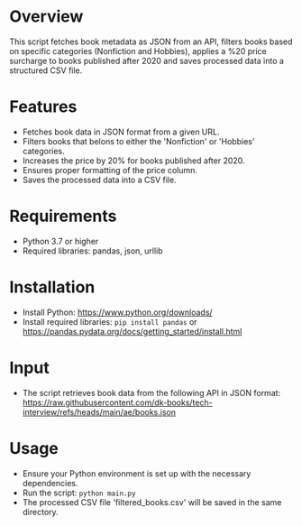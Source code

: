 # Overview

This script fetches book metadata as JSON from an API, filters books based on specific categories (Nonfiction and Hobbies), applies a %20 price surcharge to books published after 2020 and saves processed data into a structured CSV file.

# Features
  - Fetches book data in JSON format from a given URL.
  - Filters books that belons to either the 'Nonfiction' or 'Hobbies' categories.
  - Increases the price by 20% for books published after 2020.
  - Ensures proper formatting of the price column.
  - Saves the processed data into a CSV file.

# Requirements
  - Python 3.7 or higher
  - Required libraries: pandas, json, urllib

# Installation
  - Install Python: https://www.python.org/downloads/
  - Install required libraries: ```pip install pandas``` or https://pandas.pydata.org/docs/getting_started/install.html

# Input
  - The script retrieves book data from the following API in JSON format: https://raw.githubusercontent.com/dk-books/tech-interview/refs/heads/main/ae/books.json

# Usage
  - Ensure your Python environment is set up with the necessary dependencies.
  - Run the script: ```python main.py```
  - The processed CSV file 'filtered_books.csv' will be saved in the same directory.
